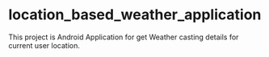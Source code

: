 # location_based_weather_application
This project is Android Application for get Weather casting details for  current user location.
